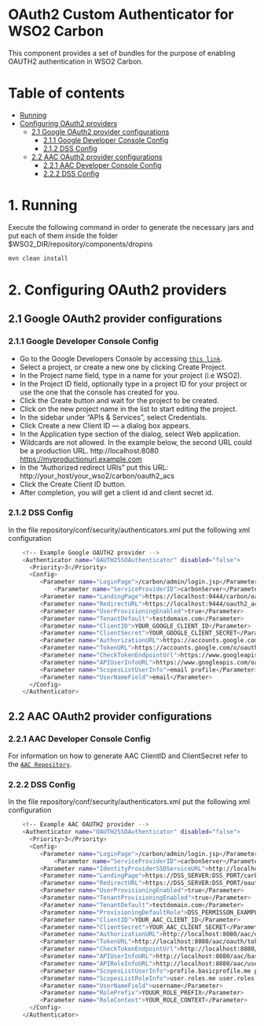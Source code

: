 # OAuth2 Custom Authenticator for WSO2 Carbon

This component provides a set of bundles for the purpose of enabling OAUTH2 authentication in WSO2 Carbon.

# Table of contents

  * [Running](#1-running)
  * [Configuring OAuth2 providers](#2-configuring-oauth2-providers)
    * [2.1 Google OAuth2 provider configurations](#21-google-oauth2-provider-configurations)
      * [2.1.1 Google Developer Console Config](#211-google-developer-console-config)
      * [2.1.2 DSS Config](#212-dss-config)
    * [2.2 AAC OAuth2 provider configurations](#22-aac-oauth2-provider-configurations)
      * [2.2.1 AAC Developer Console Config](#221-aac-developer-console-config)
      * [2.2.2 DSS Config](#222-dss-config)
  
# 1. Running

Execute the following command in order to generate the necessary jars and put each of them inside the folder $WSO2_DIR/repository/components/dropins

```bash
mvn clean install

```

# 2. Configuring OAuth2 providers


## 2.1 Google OAuth2 provider configurations

### 2.1.1 Google Developer Console Config
- Go to the Google Developers Console by accessing [`this link`](https://console.developers.google.com/).
- Select a project, or create a new one by clicking Create Project.
- In the Project name field, type in a name for your project (i.e WSO2).
- In the Project ID field, optionally type in a project ID for your project or use the one that the console has created for you.
- Click the Create button and wait for the project to be created.
- Click on the new project name in the list to start editing the project.
- In the sidebar under “APIs & Services”, select Credentials.
- Click Create a new Client ID — a dialog box appears.
- In the Application type section of the dialog, select Web application.
- Wildcards are not allowed. In the example below, the second URL could be a production URL.
	http://localhost:8080
	https://myproductionurl.example.com
- In the “Authorized redirect URIs” put this URL:
	http://your_host/your_wso2/carbon/oauth2_acs
- Click the Create Client ID button.
- After completion, you will get a client id and client secret id.

### 2.1.2 DSS Config 

In the file repository/conf/security/authenticators.xml put the following xml configuration
```bash
    <!-- Example Google OAUTH2 provider -->
    <Authenticator name="OAUTH2SSOAuthenticator" disabled="false">
	  <Priority>3</Priority>
	  <Config>
	     <Parameter name="LoginPage">/carbon/admin/login.jsp</Parameter>
             <Parameter name="ServiceProviderID">carbonServer</Parameter>
	     <Parameter name="LandingPage">https://localhost:9444/carbon/oauth2-sso-acs/custom_login.jsp</Parameter>
	     <Parameter name="RedirectURL">https://localhost:9444/oauth2_acs</Parameter>
	     <Parameter name="UserProvisioningEnabled">true</Parameter>
	     <Parameter name="TenantDefault">testdomain.com</Parameter>
	     <Parameter name="ClientID">YOUR_GOOGLE_CLIENT_ID</Parameter>
	     <Parameter name="ClientSecret">YOUR_GOOGLE_CLIENT_SECRET</Parameter>
  	     <Parameter name="AuthorizationURL">https://accounts.google.com/o/oauth2/auth</Parameter>
	     <Parameter name="TokenURL">https://accounts.google.com/o/oauth2/token</Parameter>
	     <Parameter name="CheckTokenEndpointUrl">https://www.googleapis.com/oauth2/v1/tokeninfo</Parameter>
	     <Parameter name="APIUserInfoURL">https://www.googleapis.com/oauth2/v1/userinfo</Parameter>
	     <Parameter name="ScopesListUserInfo">email profile</Parameter>
	     <Parameter name="UserNameField">email</Parameter>
	  </Config>
    </Authenticator>
```

## 2.2 AAC OAuth2 provider configurations

### 2.2.1 AAC Developer Console Config

For information on how to generate AAC ClientID and ClientSecret refer to the [`AAC Repository`](https://github.com/smartcommunitylab/AAC).

### 2.2.2 DSS Config

In the file repository/conf/security/authenticators.xml put the following xml configuration
```bash
    <!-- Example AAC OAUTH2 provider -->
    <Authenticator name="OAUTH2SSOAuthenticator" disabled="false">
	  <Priority>3</Priority>
	  <Config>
	     <Parameter name="LoginPage">/carbon/admin/login.jsp</Parameter>
             <Parameter name="ServiceProviderID">carbonServer</Parameter>
	     <Parameter name="IdentityProviderSSOServiceURL">http://localhost:8080/aac</Parameter>
	     <Parameter name="LandingPage">https://DSS_SERVER:DSS_PORT/carbon/oauth2-sso-acs/custom_login.jsp</Parameter>
	     <Parameter name="RedirectURL">https://DSS_SERVER:DSS_PORT/oauth2_acs</Parameter>
	     <Parameter name="UserProvisioningEnabled">true</Parameter>
	     <Parameter name="TenantProvisioningEnabled">true</Parameter>
	     <Parameter name="TenantDefault">testdomain.com</Parameter>
	     <Parameter name="ProvisioningDefaultRole">DSS_PERMISSON_EXAMPLE</Parameter>
	     <Parameter name="ClientID">YOUR_AAC_CLIENT_ID</Parameter>
	     <Parameter name="ClientSecret">YOUR_AAC_CLIENT_SECRET</Parameter>
  	     <Parameter name="AuthorizationURL">http://localhost:8080/aac/oauth/authorize</Parameter>
	     <Parameter name="TokenURL">http://localhost:8080/aac/oauth/token</Parameter>
	     <Parameter name="CheckTokenEndpointUrl">http://localhost:8080/aac/resources/access</Parameter>
	     <Parameter name="APIUserInfoURL">http://localhost:8080/aac/basicprofile/me</Parameter>
	     <Parameter name="APIRoleInfoURL">http://localhost:8080/aac/userroles/me</Parameter>
	     <Parameter name="ScopesListUserInfo">profile.basicprofile.me profile.accountprofile.me user.roles.me user.roles.read</Parameter>
	     <Parameter name="ScopesListRoleInfo">user.roles.me user.roles.read</Parameter>
	     <Parameter name="UserNameField">username</Parameter>
	     <Parameter name="RolePrefix">YOUUR_ROLE_PREFIX</Parameter>
	     <Parameter name="RoleContext">YOUR_ROLE_CONTEXT</Parameter>
	  </Config>
    </Authenticator>
```





